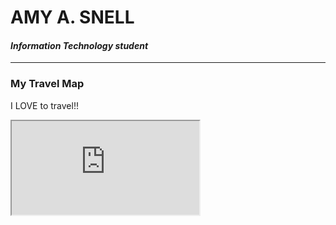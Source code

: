 <!---it1040-2000 travel map page--->



# AMY A. SNELL

#### _Information Technology student_

---

### My Travel Map

I LOVE to travel!! 

<html
<figure class="video_container">
<iframe src="https://www.google.com/maps/d/u/0/embed?mid=1PCXKAa9ADAUW6e_6sc4Z0WvDfQg9o-BJ" style="width=640px,height 480px"></iframe>
</figure>
</html>
